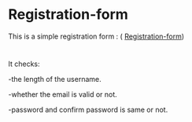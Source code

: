 # Registration-form
This is a simple registration form : ( [Registration-form](https://shruti1421.github.io/Registration-form/))
#
It checks:

-the length of the username. 

-whether the email is valid or not.

-password and confirm password is same or not.

